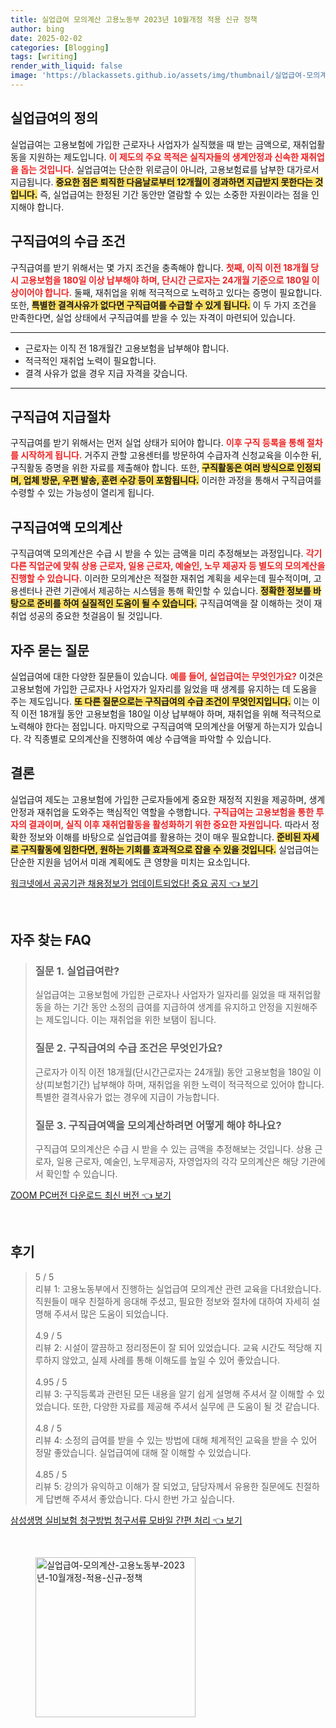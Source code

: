 ```yaml
---
title: 실업급여 모의계산 고용노동부 2023년 10월개정 적용 신규 정책
author: bing
date: 2025-02-02
categories: [Blogging]
tags: [writing]
render_with_liquid: false
image: 'https://blackassets.github.io/assets/img/thumbnail/실업급여-모의계산-고용노동부-2023년-10월개정-적용-신규-정책.webp'
---
```



<h2 id='실업급여의 정의'>실업급여의 정의</h2>

<p>실업급여는 고용보험에 가입한 근로자나 사업자가 실직했을 때 받는 금액으로, 재취업활동을 지원하는 제도입니다. <b><span style="color: #ee2323;">이 제도의 주요 목적은 실직자들의 생계안정과 신속한 재취업을 돕는 것입니다.</span></b> 실업급여는 단순한 위로금이 아니라, 고용보험료를 납부한 대가로서 지급됩니다. <b><span style="background-color: #ffe066;">중요한 점은 퇴직한 다음날로부터 12개월이 경과하면 지급받지 못한다는 것입니다.</span></b> 즉, 실업급여는 한정된 기간 동안만 열람할 수 있는 소중한 자원이라는 점을 인지해야 합니다.</p>

<h2 id='구직급여의 수급 조건'>구직급여의 수급 조건</h2>

<p>구직급여를 받기 위해서는 몇 가지 조건을 충족해야 합니다. <b><span style="color: #ee2323;">첫째, 이직 이전 18개월 당시 고용보험을 180일 이상 납부해야 하며, 단시간 근로자는 24개월 기준으로 180일 이상이어야 합니다.</span></b> 둘째, 재취업을 위해 적극적으로 노력하고 있다는 증명이 필요합니다. 또한, <b><span style="background-color: #ffe066;">특별한 결격사유가 없다면 구직급여를 수급할 수 있게 됩니다.</span></b> 이 두 가지 조건을 만족한다면, 실업 상태에서 구직급여를 받을 수 있는 자격이 마련되어 있습니다.</p>

<hr />

<ul>
    <li>근로자는 이직 전 18개월간 고용보험을 납부해야 합니다.</li>
    <li>적극적인 재취업 노력이 필요합니다.</li>
    <li>결격 사유가 없을 경우 지급 자격을 갖습니다.</li>
</ul>

<hr />

<h2 id='구직급여 지급절차'>구직급여 지급절차</h2>

<p>구직급여를 받기 위해서는 먼저 실업 상태가 되어야 합니다. <b><span style="color: #ee2323;">이후 구직 등록을 통해 절차를 시작하게 됩니다.</span></b> 거주지 관할 고용센터를 방문하여 수급자격 신청교육을 이수한 뒤, 구직활동 증명을 위한 자료를 제출해야 합니다. 또한, <b><span style="background-color: #ffe066;">구직활동은 여러 방식으로 인정되며, 업체 방문, 우편 발송, 훈련 수강 등이 포함됩니다.</span></b> 이러한 과정을 통해서 구직급여를 수령할 수 있는 가능성이 열리게 됩니다.</p>

<h2 id='구직급여액 모의계산'>구직급여액 모의계산</h2>

<p>구직급여액 모의계산은 수급 시 받을 수 있는 금액을 미리 추정해보는 과정입니다. <b><span style="color: #ee2323;">각기 다른 직업군에 맞춰 상용 근로자, 일용 근로자, 예술인, 노무 제공자 등 별도의 모의계산을 진행할 수 있습니다.</span></b> 이러한 모의계산은 적절한 재취업 계획을 세우는데 필수적이며, 고용센터나 관련 기관에서 제공하는 시스템을 통해 확인할 수 있습니다. <b><span style="background-color: #ffe066;">정확한 정보를 바탕으로 준비를 하여 실질적인 도움이 될 수 있습니다.</span></b> 구직급여액을 잘 이해하는 것이 재취업 성공의 중요한 첫걸음이 될 것입니다.</p>

<h2 id='자주 묻는 질문'>자주 묻는 질문</h2>

<p>실업급여에 대한 다양한 질문들이 있습니다. <b><span style="color: #ee2323;">예를 들어, 실업급여는 무엇인가요?</span></b> 이것은 고용보험에 가입한 근로자나 사업자가 일자리를 잃었을 때 생계를 유지하는 데 도움을 주는 제도입니다. <b><span style="background-color: #ffe066;">또 다른 질문으로는 구직급여의 수급 조건이 무엇인지입니다.</span></b> 이는 이직 이전 18개월 동안 고용보험을 180일 이상 납부해야 하며, 재취업을 위해 적극적으로 노력해야 한다는 점입니다. 마지막으로 구직급여액 모의계산을 어떻게 하는지가 있습니다. 각 직종별로 모의계산을 진행하여 예상 수급액을 파악할 수 있습니다.</p>

<h2 id='결론'>결론</h2>

<p>실업급여 제도는 고용보험에 가입한 근로자들에게 중요한 재정적 지원을 제공하며, 생계안정과 재취업을 도와주는 핵심적인 역할을 수행합니다. <b><span style="color: #ee2323;">구직급여는 고용보험을 통한 투자의 결과이며, 실직 이후 재취업활동을 활성화하기 위한 중요한 자원입니다.</span></b> 따라서 정확한 정보와 이해를 바탕으로 실업급여를 활용하는 것이 매우 필요합니다. <b><span style="background-color: #ffe066;">준비된 자세로 구직활동에 임한다면, 원하는 기회를 효과적으로 잡을 수 있을 것입니다.</span></b> 실업급여는 단순한 지원을 넘어서 미래 계획에도 큰 영향을 미치는 요소입니다.</p>


<p><a class="click-button" title="워크넷에서 공공기관 채용정보가 업데이트되었다! 중요 공지" href="https://blackassets.github.io/posts/%EC%9B%8C%ED%81%AC%EB%84%B7%EC%97%90%EC%84%9C-%EA%B3%B5%EA%B3%B5%EA%B8%B0%EA%B4%80-%EC%B1%84%EC%9A%A9%EC%A0%95%EB%B3%B4%EA%B0%80-%EC%97%85%EB%8D%B0%EC%9D%B4%ED%8A%B8%EB%90%98%EC%97%88%EB%8B%A4!-%EC%A4%91%EC%9A%94-%EA%B3%B5%EC%A7%80/" rel="dofollow">워크넷에서 공공기관 채용정보가 업데이트되었다! 중요 공지 👈 보기</a></p><br>
<h2 id='자주_찾는_FAQ'>자주 찾는 FAQ</h2>
<div itemscope="" itemtype="https://schema.org/FAQPage"> 
<blockquote> 
<div itemscope="" itemprop="mainEntity" itemtype="https://schema.org/Question"> 
<h3 itemprop="name">질문 1. 실업급여란?</h3> 
<div itemscope="" itemprop="acceptedAnswer" itemtype="https://schema.org/Answer"> 
<span itemprop="text"> 
<p>실업급여는 고용보험에 가입한 근로자나 사업자가 일자리를 잃었을 때 재취업활동을 하는 기간 동안 소정의 급여를 지급하여 생계를 유지하고 안정을 지원해주는 제도입니다. 이는 재취업을 위한 보탬이 됩니다.</p> 
</span> 
</div> 
</div> 
<div itemscope="" itemprop="mainEntity" itemtype="https://schema.org/Question"> 
<h3 itemprop="name">질문 2. 구직급여의 수급 조건은 무엇인가요?</h3> 
<div itemscope="" itemprop="acceptedAnswer" itemtype="https://schema.org/Answer"> 
<span itemprop="text"> 
<p>근로자가 이직 이전 18개월(단시간근로자는 24개월) 동안 고용보험을 180일 이상(피보험기간) 납부해야 하며, 재취업을 위한 노력이 적극적으로 있어야 합니다. 특별한 결격사유가 없는 경우에 지급이 가능합니다.</p> 
</span> 
</div> 
</div> 
<div itemscope="" itemprop="mainEntity" itemtype="https://schema.org/Question"> 
<h3 itemprop="name">질문 3. 구직급여액을 모의계산하려면 어떻게 해야 하나요?</h3> 
<div itemscope="" itemprop="acceptedAnswer" itemtype="https://schema.org/Answer"> 
<span itemprop="text"> 
<p>구직급여 모의계산은 수급 시 받을 수 있는 금액을 추정해보는 것입니다. 상용 근로자, 일용 근로자, 예술인, 노무제공자, 자영업자의 각각 모의계산은 해당 기관에서 확인할 수 있습니다.</p> 
</span> 
</div> 
</div> 
</blockquote> 
</div>
<p><a class="click-button" title="ZOOM PC버전 다운로드 최신 버전" href="https://blackassets.github.io/posts/ZOOM-PC%EB%B2%84%EC%A0%84-%EB%8B%A4%EC%9A%B4%EB%A1%9C%EB%93%9C-%EC%B5%9C%EC%8B%A0-%EB%B2%84%EC%A0%84/" rel="dofollow">ZOOM PC버전 다운로드 최신 버전 👈 보기</a></p><br>
<h2 id='후기'>후기</h2>
<div itemscope itemtype="https://schema.org/Product">
  <blockquote>
  <div itemprop="review" itemscope itemtype="https://schema.org/Review">
      <div itemprop="reviewRating" itemscope itemtype="https://schema.org/Rating"> <span itemprop="ratingValue">5</span> / <span itemprop="bestRating">5</span> </div>
      <span itemprop="reviewBody">리뷰 1: 고용노동부에서 진행하는 실업급여 모의계산 관련 교육을 다녀왔습니다. 직원들이 매우 친절하게 응대해 주셨고, 필요한 정보와 절차에 대하여 자세히 설명해 주셔서 많은 도움이 되었습니다.</span>
  </div>
  <br>
  <div itemprop="review" itemscope itemtype="https://schema.org/Review">
      <div itemprop="reviewRating" itemscope itemtype="https://schema.org/Rating"> <span itemprop="ratingValue">4.9</span> / <span itemprop="bestRating">5</span> </div>
      <span itemprop="reviewBody">리뷰 2: 시설이 깔끔하고 정리정돈이 잘 되어 있었습니다. 교육 시간도 적당해 지루하지 않았고, 실제 사례를 통해 이해도를 높일 수 있어 좋았습니다.</span>
  </div>
  <br>
  <div itemprop="review" itemscope itemtype="https://schema.org/Review">
      <div itemprop="reviewRating" itemscope itemtype="https://schema.org/Rating"> <span itemprop="ratingValue">4.95</span> / <span itemprop="bestRating">5</span> </div>
      <span itemprop="reviewBody">리뷰 3: 구직등록과 관련된 모든 내용을 알기 쉽게 설명해 주셔서 잘 이해할 수 있었습니다. 또한, 다양한 자료를 제공해 주셔서 실무에 큰 도움이 될 것 같습니다.</span>
  </div>
  <br>
  <div itemprop="review" itemscope itemtype="https://schema.org/Review">
      <div itemprop="reviewRating" itemscope itemtype="https://schema.org/Rating"> <span itemprop="ratingValue">4.8</span> / <span itemprop="bestRating">5</span> </div>
      <span itemprop="reviewBody">리뷰 4: 소정의 급여를 받을 수 있는 방법에 대해 체계적인 교육을 받을 수 있어 정말 좋았습니다. 실업급여에 대해 잘 이해할 수 있었습니다.</span>
  </div>
  <br>
  <div itemprop="review" itemscope itemtype="https://schema.org/Review">
      <div itemprop="reviewRating" itemscope itemtype="https://schema.org/Rating"> <span itemprop="ratingValue">4.85</span> / <span itemprop="bestRating">5</span> </div>
      <span itemprop="reviewBody">리뷰 5: 강의가 유익하고 이해가 잘 되었고, 담당자께서 유용한 질문에도 친절하게 답변해 주셔서 좋았습니다. 다시 한번 가고 싶습니다.</span>
  </div>
  </blockquote>
</div>
<p><a class="click-button" title="삼성생명 실비보험 청구방법 청구서류 모바일 간편 처리" href="https://blackassets.github.io/posts/%EC%82%BC%EC%84%B1%EC%83%9D%EB%AA%85-%EC%8B%A4%EB%B9%84%EB%B3%B4%ED%97%98-%EC%B2%AD%EA%B5%AC%EB%B0%A9%EB%B2%95-%EC%B2%AD%EA%B5%AC%EC%84%9C%EB%A5%98-%EB%AA%A8%EB%B0%94%EC%9D%BC-%EA%B0%84%ED%8E%B8-%EC%B2%98%EB%A6%AC/" rel="dofollow">삼성생명 실비보험 청구방법 청구서류 모바일 간편 처리 👈 보기</a></p><br>
<figure class="image"><img src="https://blackassets.github.io/assets/img/thumbnail/실업급여-모의계산-고용노동부-2023년-10월개정-적용-신규-정책.webp" alt="실업급여-모의계산-고용노동부-2023년-10월개정-적용-신규-정책" width="256" height="256"></figure>
